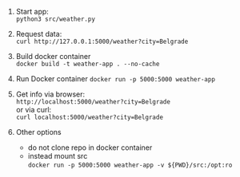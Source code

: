 1. Start app:  
`python3 src/weather.py`

2. Request data:  
`curl http://127.0.0.1:5000/weather?city=Belgrade`

3. Build docker container  
`docker build -t weather-app . --no-cache`  

4. Run Docker container
`docker run -p 5000:5000 weather-app`  

5. Get info via browser:  
`http://localhost:5000/weather?city=Belgrade`  
or via curl:  
`curl localhost:5000/weather?city=Belgrade`  

6. Other options  
    - do not clone repo in docker container
    - instead mount src  
        `docker run -p 5000:5000 weather-app -v ${PWD}/src:/opt:ro`